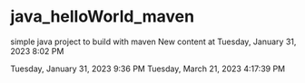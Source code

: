 # java_helloWorld_maven
simple java project to build with maven
New content at Tuesday, January 31, 2023 8:02 PM

Tuesday, January 31, 2023 9:36 PM
Tuesday, March 21, 2023 4:17:39 PM
